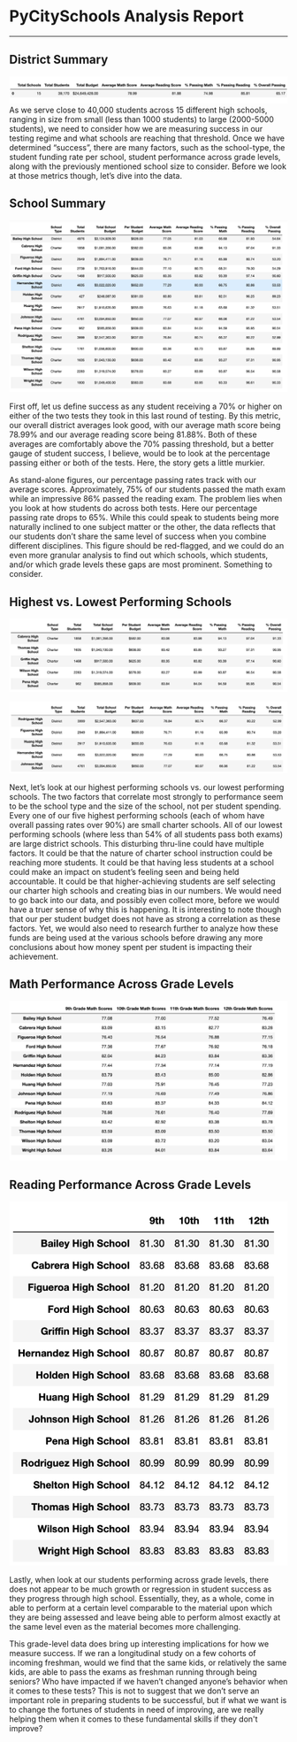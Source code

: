 # PyCitySchools Analysis Report
******


## District Summary

![District Summary](./district_summary.png "Logo Title Text 1")
As we serve close to 40,000 students across 15 different high schools, ranging in size from small (less than 1000 students) to large (2000-5000 students), we need to consider how we are measuring success in our testing regime and what schools are reaching that threshold. Once we have determined “success”, there are many factors, such as the school-type, the student funding rate per school, student performance across grade levels, along with the previously mentioned school size to consider. Before we look at those metrics though, let’s dive into the data.

## School Summary

![School Summary](./school_summary.png "Logo Title Text 1")

First off, let us define success as any student receiving a 70% or higher on either of the two tests they took in this last round of testing. By this metric, our overall district averages look good, with our average math score being 78.99% and our average reading score being 81.88%. Both of these averages are comfortably above the 70% passing threshold, but a better gauge of student success, I believe, would be to look at the percentage passing either or both of the tests. Here, the story gets a little murkier.

As stand-alone figures, our percentage passing rates track with our average scores. Approximately, 75% of our students passed the math exam while an impressive 86% passed the reading exam. The problem lies when you look at how students do across both tests. Here our percentage passing rate drops to 65%. While this could speak to students being more naturally inclined to one subject matter or the other, the data reflects that our students don’t share the same level of success when you combine different disciplines. This figure should be red-flagged, and we could do an even more granular analysis to find out which schools, which students, and/or which grade levels these gaps are most prominent. Something to consider.

## Highest vs. Lowest Performing Schools

![Highest Performing](./highest_performing.png "Logo Title Text 1")

![Lowest Performing](./lowest_performing.png "Logo Title Text 1")

Next, let’s look at our highest performing schools vs. our lowest performing schools. The two factors that correlate most strongly to performance seem to be the school type and the size of the school, not per student spending. Every one of our five highest performing schools (each of whom have overall passing rates over 90%) are small charter schools. All of our lowest performing schools (where less than 54% of all students pass both exams) are large district schools. This disturbing thru-line could have multiple factors. It could be that the nature of charter school instruction could be reaching more students. It could be that having less students at a school could make an impact on student’s feeling seen and being held accountable. It could be that higher-achieving students are self selecting our charter high schools and creating bias in our numbers. We would need to go back into our data, and possibly even collect more, before we would have a truer sense of why this is happening. It is interesting to note though that our per student budget does not have as strong a correlation as these factors. Yet, we would also need to research further to analyze how these funds are being used at the various schools before drawing any more conclusions about how money spent per student is impacting their achievement.

## Math Performance Across Grade Levels

![Math Scores Across grade Levels](./grade_level_math.png "Logo Title Text 1")

## Reading Performance Across Grade Levels

![Reading Scores Across grade Levels](./grade_level_reading.png "Logo Title Text 1")

Lastly, when look at our students performing across grade levels, there does not appear to be much growth or regression in student success as they progress through high school. Essentially, they, as a whole, come in able to perform at a certain level comparable to the material upon which they are being assessed and leave being able to perform almost exactly at the same level even as the material becomes more challenging. 

This grade-level data does bring up interesting implications for how we measure success. If we ran a longitudinal study on a few cohorts of incoming freshman, would we find that the same kids, or relatively the same kids, are able to pass the exams as freshman running through being seniors? Who have impacted if we haven’t changed anyone’s behavior when it comes to these tests? This is not to suggest that we don’t serve an important role in preparing students to be successful, but if what we want is to change the fortunes of students in need of improving, are we really helping them when it comes to these fundamental skills if they don't improve?



